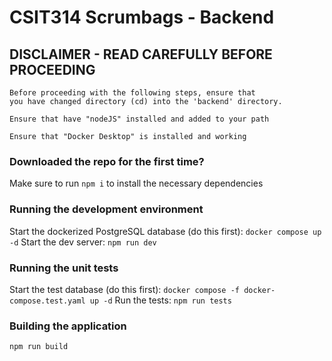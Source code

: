 # CSIT314 Scrumbags - Backend

## DISCLAIMER - READ CAREFULLY BEFORE PROCEEDING

```
Before proceeding with the following steps, ensure that
you have changed directory (cd) into the 'backend' directory.

Ensure that have "nodeJS" installed and added to your path

Ensure that "Docker Desktop" is installed and working
```

### Downloaded the repo for the first time?

Make sure to run `npm i` to install the necessary dependencies

### Running the development environment

Start the dockerized PostgreSQL database (do this first): `docker compose up -d`
Start the dev server: `npm run dev`

### Running the unit tests

Start the test database (do this first): `docker compose -f docker-compose.test.yaml up -d`
Run the tests: `npm run tests`

### Building the application

`npm run build`
